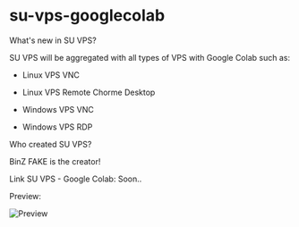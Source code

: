 # su-vps-googlecolab
What's new in SU VPS?

SU VPS will be aggregated with all types of VPS with Google Colab such as:

- Linux VPS VNC

- Linux VPS Remote Chorme Desktop

- Windows VPS VNC

- Windows VPS RDP

Who created SU VPS?

BinZ FAKE is the creator!

Link SU VPS - Google Colab: Soon..

Preview:

![Preview](https://previews.dropbox.com/p/thumb/ABtPTGfogIirbM4XZKYIQPjwbihy2tLd9ebdUoabX12wXB7Jy9f_GWnixxts6oxGlITO8l-HOFmh-bxAkgCMBy5c5GCGwy-gFp0gdmnoJsQDEY2nqtCWj_1z5ek5s83XM_X9HTz-m50g7fesSe3pEhFYxRl06GbZZJFf7y23m8P3y-M9tss04nhA5wiBozrfRZ28osLaAFMyoeAaOvC_deF3hmXeBy6S9cmHIKsZd8JuSFrLzdMwGjPqligLycCoupAxthkA_2xzcCg2lW2QzYBcfNrIeKxX4w2QO7t9AR0MBSM74lesRRdnu_7DnxYeEs7qVqYhAJWbPiexyC3bw5j6kwscA49BuKge18wO4nLdhLWRdXYj0sesFjCYvRBimXI/p.jpeg)
